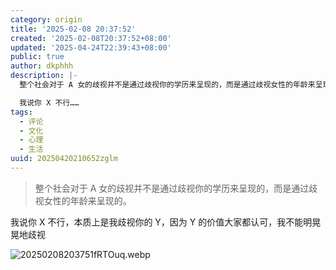 ```yaml
---
category: origin
title: '2025-02-08 20:37:52'
created: '2025-02-08T20:37:52+08:00'
updated: '2025-04-24T22:39:43+08:00'
public: true
author: dkphhh
description: |-
  整个社会对于 A 女的歧视并不是通过歧视你的学历来呈现的，而是通过歧视女性的年龄来呈现的。

  我说你 X 不行……
tags:
  - 评论
  - 文化
  - 心理
  - 生活
uuid: 20250420210652zglm
---
```


> 整个社会对于 A 女的歧视并不是通过歧视你的学历来呈现的，而是通过歧视女性的年龄来呈现的。

我说你 X 不行，本质上是我歧视你的 Y，因为 Y 的价值大家都认可，我不能明晃晃地歧视

![20250208203751fRTOuq.webp](https://img.dkphhh.me/20250208203751fRTOuq.webp)
